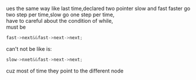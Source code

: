 ues the same way like last time,declared two pointer slow and fast
faster go two step per time,slow go one step per time,  
have to careful about the condition of while,  
must be
```cpp
fast->next&&fast->next->next;
```
can't not be like is:  
```cpp
slow->nxet&&fast->next->next;
```
cuz most of time they point to the different node
